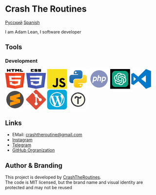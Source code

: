 # Crash The Routines

[Русский](../docs/README_Ru.md) [Spanish](../docs/README_ES.md)

I am Adam Lean, I software developer

## Tools

### Development

<img src="../assets/svg/html5.svg" width="65" height="65"> <img src="../assets/svg/css3.svg" width="65" height="65"> <img src="../assets/svg/JS.svg" width="65" height="65"> <img src="../assets/svg/python.svg" width="65" height="65"> <img src="../assets/svg/php.svg" width="65" height="65"> <img src="../assets/svg/chatgpt.svg" width="65" height="65" color="green">
<img src="../assets/svg/visual-studio-code-logo-svgrepo-com.svg" width="65" height="65"> <img src="../assets/svg/sublime-text-svgrepo-com.svg" width="65" height="65"> <img src="../assets/svg/git-icon-logo-svgrepo-com.svg" width="65" height="65"> <img src="../assets/svg/wordpress.svg" width="65" height="65"> <img src="../assets/svg/tilda.svg" width="65" height="65">

<!-- <img src="./assets/svg/React.svg" width="65" height="65"> <img src="./assets/svg/typescript-logo-svgrepo-com.svg" width="65" height="65"> -->

## Links

- EMail: crashtheroutine@gmail.com
- [Instagram](https://www.instagram.com/crashtheroutines)
- [Telegram](https://t.me/crashtheroutines)
- [GitHub Orgranization](https://github.com/CrashTheRoutines)

## Author & Branding

This project is developed by [CrashTheRoutines](https://crashtheroutines.netlify.app).  
The code is MIT licensed, but the brand name and visual identity are protected and may not be reused
